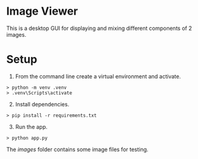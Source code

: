 # Image Viewer
This is a desktop GUI for displaying and mixing different components of 2 images.

# Setup

1. From the command line create a virtual environment and activate.
```
> python -m venv .venv
> .venv\Scripts\activate
```

2. Install dependencies.
```
> pip install -r requirements.txt
```

3. Run the app.
```
> python app.py
```

The *images* folder contains some image files for testing. 